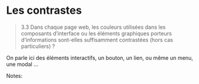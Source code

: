 <!-- .slide: -->

# Les contrastes

> 3.3 Dans chaque page web, les couleurs utilisées dans les composants d’interface ou les éléments graphiques porteurs d’informations sont-elles suffisamment contrastées (hors cas particuliers) ?

On parle ici des éléments interactifs, un bouton, un lien, ou même un menu, une modal ...

Notes: 
